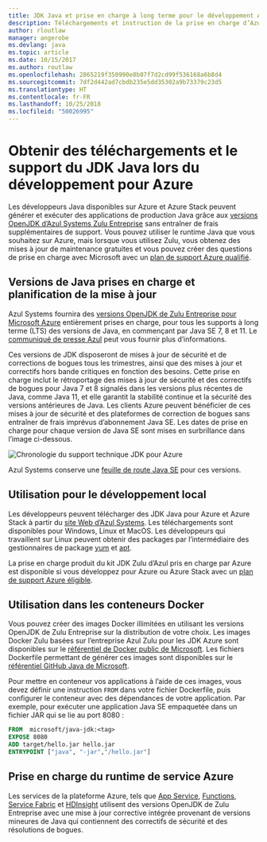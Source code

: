 ```yaml
---
title: JDK Java et prise en charge à long terme pour le développement Azure
description: Téléchargements et instruction de la prise en charge d’Azure pour le développement et l’exécution d’applications Java.
author: rloutlaw
manager: angerobe
ms.devlang: java
ms.topic: article
ms.date: 10/15/2017
ms.author: routlaw
ms.openlocfilehash: 2865219f350990e8b07f7d2cd99f536168a6b8d4
ms.sourcegitcommit: 7df2d442ad7cbdb235e5dd35302a9b73379c23d5
ms.translationtype: HT
ms.contentlocale: fr-FR
ms.lasthandoff: 10/25/2018
ms.locfileid: "50026995"
---
```

# <a name="get-java-jdk-downloads-and-support-when-developing-for-azure"></a>Obtenir des téléchargements et le support du JDK Java lors du développement pour Azure

Les développeurs Java disponibles sur Azure et Azure Stack peuvent générer et exécuter des applications de production Java grâce aux [versions OpenJDK d’Azul Systems Zulu Entreprise](https://www.azul.com/downloads/azure-only/zulu/) sans entraîner de frais supplémentaires de support. Vous pouvez utiliser le runtime Java que vous souhaitez sur Azure, mais lorsque vous utilisez Zulu, vous obtenez des mises à jour de maintenance gratuites et vous pouvez créer des questions de prise en charge avec Microsoft avec un [plan de support Azure qualifié](https://azure.microsoft.com/support/plans/).

## <a name="supported-java-versions-and-update-schedule"></a>Versions de Java prises en charge et planification de la mise à jour

Azul Systems fournira des [versions OpenJDK de Zulu Entreprise pour Microsoft Azure](https://www.azul.com/downloads/azure-only/zulu/) entièrement prises en charge, pour tous les supports à long terme (LTS) des versions de Java, en commençant par Java SE 7, 8 et 11. Le [communiqué de presse Azul](https://www.azul.com/press_release/free-java-production-support-for-microsoft-azure-azure-stack) peut vous fournir plus d’informations.


Ces versions de JDK disposeront de mises à jour de sécurité et de corrections de bogues tous les trimestres, ainsi que des mises à jour et correctifs hors bande critiques en fonction des besoins.  Cette prise en charge inclut le rétroportage des mises à jour de sécurité et des correctifs de bogues pour Java 7 et 8 signalés dans les versions plus récentes de Java, comme Java 11, et elle garantit la stabilité continue et la sécurité des versions antérieures de Java.  Les clients Azure peuvent bénéficier de ces mises à jour de sécurité et des plateformes de correction de bogues sans entraîner de frais imprévus d’abonnement Java SE. Les dates de prise en charge pour chaque version de Java SE sont mises en surbrillance dans l’image ci-dessous.

![Chronologie du support technique JDK pour Azure](media/azure-jdk-support.png)

Azul Systems conserve une [feuille de route Java SE](https://www.azul.com/products/azul_support_roadmap/) pour ces versions.

## <a name="use-for-local-development"></a>Utilisation pour le développement local 

Les développeurs peuvent télécharger des JDK Java pour Azure et Azure Stack à partir du [site Web d’Azul Systems](https://www.azul.com/downloads/azure-only/zulu/). Les téléchargements sont disponibles pour Windows, Linux et MacOS. Les développeurs qui travaillent sur Linux peuvent obtenir des packages par l’intermédiaire des gestionnaires de package [yum](https://www.azul.com/downloads/azure-only/zulu/#yum-repo) et [apt](https://www.azul.com/downloads/azure-only/zulu/#apt-repo).

La prise en charge produit du kit JDK Zulu d’Azul pris en charge par Azure est disponible si vous développez pour Azure ou Azure Stack avec un [plan de support Azure éligible](https://azure.microsoft.com/support/plans/).

## <a name="use-in-docker-containers"></a>Utilisation dans les conteneurs Docker

Vous pouvez créer des images Docker illimitées en utilisant les versions OpenJDK de Zulu Entreprise sur la distribution de votre choix. Les images Docker Zulu basées sur l’entreprise Azul Zulu pour les JDK Azure sont disponibles sur le [référentiel de Docker public de Microsoft](https://hub.docker.com/r/microsoft/java-jdk/). Les fichiers Dockerfile permettant de générer ces images sont disponibles sur le [référentiel GitHub Java de Microsoft](https://github.com/Microsoft/java/tree/master/docker).

Pour mettre en conteneur vos applications à l’aide de ces images, vous devez définir une instruction `FROM` dans votre fichier Dockerfile, puis configurer le conteneur avec des dépendances de votre application. Par exemple, pour exécuter une application Java SE empaquetée dans un fichier JAR qui se lie au port 8080 :

```Dockerfile
FROM  microsoft/java-jdk:<tag>
EXPOSE 8080
ADD target/hello.jar hello.jar
ENTRYPOINT ["java", "-jar","/hello.jar"]
```

## <a name="azure-service-runtime-support"></a>Prise en charge du runtime de service Azure

Les services de la plateforme Azure, tels que [App Service](/azure/app-service/containers/), [Functions](/azure/azure-functions/functions-create-first-java-maven), [Service Fabric](/azure/service-fabric/) et [HDInsight](/azure/hdinsight/) utilisent des versions OpenJDK de Zulu Entreprise avec une mise à jour corrective intégrée provenant de versions mineures de Java qui contiennent des correctifs de sécurité et des résolutions de bogues.